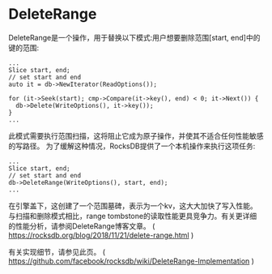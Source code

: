 # DeleteRange

DeleteRange是一个操作，用于替换以下模式:用户想要删除范围[start, end]中的键的范围:

    ...
    Slice start, end;
    // set start and end
    auto it = db->NewIterator(ReadOptions());
    
    for (it->Seek(start); cmp->Compare(it->key(), end) < 0; it->Next()) {
      db->Delete(WriteOptions(), it->key());
    }
    ...

此模式需要执行范围扫描，这将阻止它成为原子操作，并使其不适合任何性能敏感的写路径。
为了缓解这种情况，RocksDB提供了一个本机操作来执行这项任务:

    ...
    Slice start, end;
    // set start and end
    db->DeleteRange(WriteOptions(), start, end);
    ...
    
在引擎盖下，这创建了一个范围墓碑，表示为一个kv，这大大加快了写入性能。
与扫描和删除模式相比，range tombstone的读取性能更具竞争力。有关更详细的性能分析，请参阅DeleteRange博客文章。 ( https://rocksdb.org/blog/2018/11/21/delete-range.html )

有关实现细节，请参见此页。 ( https://github.com/facebook/rocksdb/wiki/DeleteRange-Implementation )
